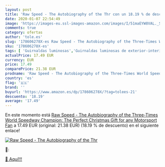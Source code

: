 ```yaml
---
layout: post
title: 'Raw Speed - The Autobiography of the Thr con un 18.19 % de descuento'
date: 2020-01-07 22:54:49
image: 'https://images-eu.ssl-images-amazon.com/images/I/51maEYW8VAL._SL400_.jpg'
comments: true
category: ofertas
author: 'tole.es'
slug: '178606278X-es Raw Speed - The Autobiography of the Three-Times World...'
sku: '178606278X-es'
tags: [ 'Guirnaldas luminosas','Guirnaldas luminosas de exterior-interior','Guirnaldas luminosas de interior','Iluminación','christmas', ]
actualPrice: 17.49 EUR
currency: EUR
price: 17.49
comparePrice: 21.38 EUR
prodname: 'Raw Speed - The Autobiography of the Three-Times World Speedway Champion: The Perfect Christmas Gift for any Motorsport Fan'
country: 'es'
flag: '🇪🇸'
brand: ''
buyurl: 'https://www.amazon.es/dp/178606278X/?tag=tolees-21'
descuento: '18.19'
average: '17.49'
---
```


En este momento está [Raw Speed - The Autobiography of the Three-Times World Speedway Champion: The Perfect Christmas Gift for any Motorsport Fan](https://www.amazon.es/dp/178606278X/?tag=tolees-21) a 17.49 EUR (original: 21.38 EUR) (18.19 %  de descuento) en el siguiente enlace!

[![Raw Speed - The Autobiography of the Thr](https://images-eu.ssl-images-amazon.com/images/I/51maEYW8VAL._SL400_.jpg)](https://www.amazon.es/dp/178606278X/?tag=tolees-21)

🔎:


[🛒 Aquí!!!](https://www.amazon.es/dp/178606278X/?tag=tolees-21)

